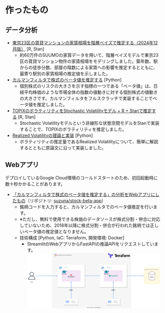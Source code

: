 # 作ったもの

## データ分析

- [東京23区の賃貸マンションの家賃相場を階層ベイズで推定する（2024年12月版）](https://suzuna.me/posts/rent-modeling-update/) [R, Stan]
  - 約60万件のSUUMOの家賃データを用いて、階層ベイズモデルで東京23区の賃貸マンション物件の家賃相場をモデリングしました。築年数、駅からの徒歩分数、部屋の階数による家賃への影響を推定するとともに、最寄り駅別の家賃相場の推定値を示しました。
- [カルマンフィルタで株式のベータ値を推定する](https://suzuna.me/posts/stock-beta/) [Python]
  - 個別株式のリスクの大きさを示す指標の一つである「ベータ値」は、日経平均株価のような市場全体の指数の値動きに対する個別株式の値動きの大きさです。カルマンフィルタをフルスクラッチで実装することでベータ値を推定しました。
- [TOPIXのボラティリティをStochastic Volatilityモデル + R + Stanで推定する](https://suzuna.me/posts/stochastic-volatility-model/) [R, Stan]
  - Stochastic Volatilityモデルという非線形な状態空間モデルをStanで実装することで、TOPIXのボラティリティを推定しました。
- [Realized Volatilityの理論と実装](https://suzuna.me/posts/realized-volatility/) [Python]
  - ボラティリティの推定量であるRealized Volatilityについて、簡単に解説するとともに原論文に沿って実装しました。

## Webアプリ

デプロイしているGoogle Cloud環境のコールドスタートのため、初回起動時に数十秒かかることがあります。

- [「カルマンフィルタで株式のベータ値を推定する」の分析をWebアプリにしたもの](https://dev-streamlit-s5ootw75ka-an.a.run.app/)（リポジトリ: [suzuna/stock-beta-app](https://github.com/suzuna/stock-beta-app)）
  - 銘柄コードを入力すると、カルマンフィルタでのベータ値推定を行います。
  - ※ただし、無料で使用できる株価のデータソースが株式分割・併合に対応していないため、2018年以降に株式分割・併合が行われた銘柄では正しいベータ値の推定値となりません。
  - 技術構成 [Python, IaC: Terraform, 開発環境: Docker]
    - StreamlitのWebアプリからFastAPIの推論APIをリクエストしています。
    ![architecture_stock-beta-app](./architecture/architecture_stock-beta-app.drawio.svg)
